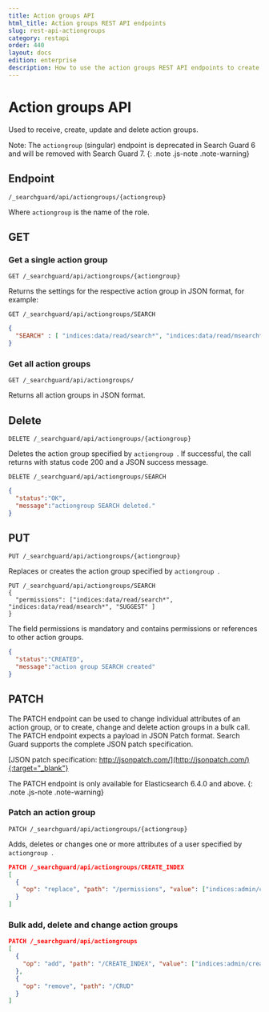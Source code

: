 ```yaml
---
title: Action groups API
html_title: Action groups REST API endpoints
slug: rest-api-actiongroups
category: restapi
order: 440
layout: docs
edition: enterprise
description: How to use the action groups REST API endpoints to create, edit and delte Search Guard action groups.
---
```

<!---
Copryight 2018 floragunn GmbH
-->

# Action groups API

Used to receive, create, update and delete action groups.

Note: The `actiongroup` (singular) endpoint is deprecated in Search Guard 6 and will be removed with Search Guard 7.
{: .note .js-note .note-warning}

## Endpoint

```
/_searchguard/api/actiongroups/{actiongroup}
```
Where `actiongroup` is the name of the role.

## GET

### Get a single action group

```
GET /_searchguard/api/actiongroups/{actiongroup}
```
Returns the settings for the respective action group in JSON format, for example:

```
GET /_searchguard/api/actiongroups/SEARCH
```
```json
{
  "SEARCH" : [ "indices:data/read/search*", "indices:data/read/msearch*", "SUGGEST" ]
}
```

### Get all action groups

```
GET /_searchguard/api/actiongroups/
```


Returns all action groups in JSON format.

## Delete

```
DELETE /_searchguard/api/actiongroups/{actiongroup}
```

Deletes the action group specified by `actiongroup `. If successful, the call returns with status code 200 and a JSON success message.

```
DELETE /_searchguard/api/actiongroups/SEARCH
```
```json
{
  "status":"OK",
  "message":"actiongroup SEARCH deleted."
}
```

## PUT

```
PUT /_searchguard/api/actiongroups/{actiongroup}
```

Replaces or creates the action group specified by `actiongroup `.

```
PUT /_searchguard/api/actiongroups/SEARCH
{
  "permissions": ["indices:data/read/search*", "indices:data/read/msearch*", "SUGGEST" ]
}
```
The field permissions is mandatory and contains permissions or references to other action groups.

```json
{
  "status":"CREATED",
  "message":"action group SEARCH created"
}
```

## PATCH

The PATCH endpoint can be used to change individual attributes of an action group, or to create, change and delete action groups in a bulk call. The PATCH endpoint expects a payload in JSON Patch format. Search Guard supports the complete JSON patch specification.

[JSON patch specification: http://jsonpatch.com/](http://jsonpatch.com/){:target="_blank"}

The PATCH endpoint is only available for Elasticsearch 6.4.0 and above.
{: .note .js-note .note-warning}

### Patch an action group

```
PATCH /_searchguard/api/actiongroups/{actiongroup}
```

Adds, deletes or changes one or more attributes of a user specified by `actiongroup `.

```json
PATCH /_searchguard/api/actiongroups/CREATE_INDEX
[ 
  { 
    "op": "replace", "path": "/permissions", "value": ["indices:admin/create", "indices:admin/mapping/put"] 
  }
]
```

### Bulk add, delete and change action groups

```json
PATCH /_searchguard/api/actiongroups
[ 
  { 
    "op": "add", "path": "/CREATE_INDEX", "value": ["indices:admin/create", "indices:admin/mapping/put"] 
  },
  { 
    "op": "remove", "path": "/CRUD"
  }
]
```

